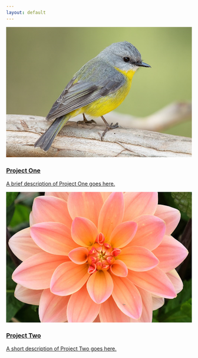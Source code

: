 ```yaml
---
layout: default
---
```



<link rel="stylesheet" href="/projects.css">

<div class="project-grid">
  <a href="project1.html" class="project-card">
    <img src="bird.jpg" alt="Project 1 screenshot" class="project-image">
    <div class="project-content">
      <h3 class="project-title">Project One</h3>
      <p class="project-description">A brief description of Project One goes here.</p>
    </div>
  </a>

  <a href="project2.html" class="project-card">
    <img src="flower.jpg" alt="Project 2 screenshot" class="project-image">
    <div class="project-content">
      <h3 class="project-title">Project Two</h3>
      <p class="project-description">A short description of Project Two goes here.</p>
    </div>
  </a>
</div>
